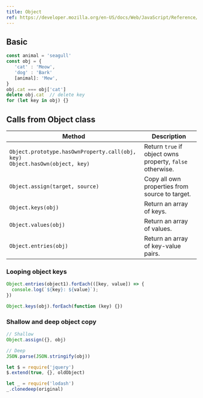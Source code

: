 ```yaml
---
title: Object
ref: https://developer.mozilla.org/en-US/docs/Web/JavaScript/Reference/Global_Objects/Object
---
```


## Basic

```js
const animal = 'seagull'
const obj = {
   'cat' : 'Meow',
   'dog' : 'Bark'
   [animal]: 'Mew',
}
obj.cat === obj['cat']
delete obj.cat  // delete key
for (let key in obj) {}
```

## Calls from Object class

| Method | Description |
| --- | --- |
| `Object.prototype.hasOwnProperty.call(obj, key)` <br> `Object.hasOwn(object, key)` | Return `true` if object owns property, `false` otherwise. |
| `Object.assign(target, source)` | Copy all own properties from source to target. |
| `Object.keys(obj)` | Return an array of keys. |
| `Object.values(obj)` | Return an array of values. |
| `Object.entries(obj)` | Return an array of key-value pairs. |

### Looping object keys

```js
Object.entries(object1).forEach(([key, value]) => {
  console.log(`${key}: ${value}`);
})

Object.keys(obj).forEach(function (key) {})
```

### Shallow and deep object copy

```js
// Shallow
Object.assign({}, obj)

// Deep
JSON.parse(JSON.stringify(obj))

let $ = require('jquery')
$.extend(true, {}, oldObject)

let _ = require('lodash')
_.clonedeep(original)
```
